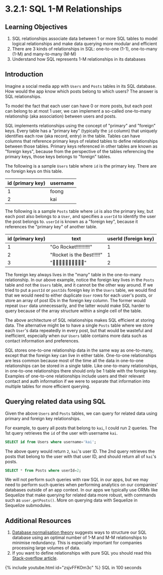 # 3.2.1: SQL 1-M Relationships

## Learning Objectives

1. SQL relationships associate data between 1 or more SQL tables to model logical relationships and make data querying more modular and efficient
2. There are 3 kinds of relationships in SQL: one-to-one (1-1), one-to-many (1-M) and many-to-many (M-M)
3. Understand how SQL represents 1-M relationships in its databases

## Introduction

Imagine a social media app with `Users` and `Posts` tables in its SQL database. How would the app know which posts belong to which users? The answer is SQL relationships.

To model the fact that each user can have 0 or more posts, but each post can belong to at most 1 user, we can implement a so-called one-to-many relationship (aka association) between users and posts.

SQL implements relationships using the concept of "primary" and "foreign" keys. Every table has a "primary key" (typically the `id` column) that uniquely identifies each row (aka record, entry) in the table. Tables can have columns that reference primary keys of related tables to define relationships between those tables. Primary keys referenced in other tables are known as "foreign keys", because from the perspective of the tables referencing the primary keys, those keys belongs to "foreign" tables.

The following is a sample `Users` table where `id` is the primary key. There are no foreign keys on this table.

| id (primary key) | username |
| ---------------- | -------- |
| 1                | foong    |
| 2                | kai      |

The following is a sample `Posts` table where `id` is also the primary key, but each post also belongs to a `User`, and specifies a `userId` to identify the user the post belongs to. `userId` is known as a "foreign key", because it references the "primary key" of another table.

| id (primary key) | text                      | userId (foreign key) |
| ---------------- | ------------------------- | -------------------- |
| 1                | "Go Rocket!!!!!!!!!!"     | 1                    |
| 2                | "Rocket is the Best!!!!!" | 1                    |
| 3                | "🚀🚀🚀🚀🚀🚀🚀🚀🚀🚀"    | 2                    |

The foreign key always lives in the "many" table in the one-to-many relationship. In our above example, notice the foreign key lives in the `Posts` table and not the `Users` table, and it cannot be the other way around. If we tried to put a `postId` or `postIds` foreign key in the `Users` table, we would find that we would need to either duplicate `User` rows for each user's posts, or store an array of post IDs in the foreign key column. The former would repeat `User` data unnecessarily, and the latter would make SQL harder to query because of the array structure within a single cell of the table.

The above architecture of SQL relationships makes SQL efficient at storing data. The alternative might be to have a single `Posts` table where we store each `User`'s data repeatedly in every post, but that would be wasteful and inefficient, especially when our `Users` table contains more data such as contact information and preferences.

SQL stores one-to-one relationship data in the same way as one-to-many, except that the foreign key can live in either table. One-to-one relationships are less common because most of the time all the data in one-to-one relationships can be stored in a single table. Like one-to-many relationships, in one-to-one relationships there should only be 1 table with the foreign key. Examples of one-to-one relationships include users and their relevant contact and auth information if we were to separate that information into multiple tables for more efficient querying.&#x20;

## Querying related data using SQL

Given the above `Users` and `Posts` tables, we can query for related data using primary and foreign key relationships.

For example, to query all posts that belong to `kai`, I could run 2 queries. The 1st query retrieves the `id` of the user with username `kai`.

```sql
SELECT id from Users where username='kai';
```

The above query would return `2`, `kai`'s user ID. The 2nd query retrieves the posts that belong to the user with that user ID, and should return all of `kai`'s posts.

```sql
SELECT * from Posts where userId=2;
```

We will not perform such queries with raw SQL in our apps, but we may need to perform such queries when performing analytics on our companies' databases outside of an app context. In our apps we typically use ORMs like Sequelize that make querying for related data more robust, with commands such as `user.getPosts()`. More on querying data with Sequelize in Sequelize submodules.

## Additional Resources

1. <a href="https://en.wikipedia.org/wiki/Database\_normalization" target="_blank">Database normalisation theory</a> suggests ways to structure our SQL database using an optimal number of 1-M and M-M relationships to minimise redundancy. This is especially important for companies processing large volumes of data.
2. If you want to define relationships with pure SQL you should read this <a href="https://stackoverflow.com/questions/7296846/how-to-implement-one-to-one-one-to-many-and-many-to-many-relationships-while-de" target="_blank">Stack-overflow article</a>.

{% include youtube.html id="zsjvFFKOm3c" %}
SQL in 100 seconds

